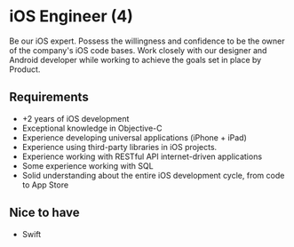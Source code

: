 # iOS Engineer (4)

Be our iOS expert. Possess the willingness and confidence to be the owner of the company's iOS code
bases. Work closely with our designer and Android developer while working to achieve the goals set
in place by Product.

## Requirements

* +2 years of iOS development
* Exceptional knowledge in Objective-C
* Experience developing universal applications (iPhone + iPad)
* Experience using third-party libraries in iOS projects.
* Experience working with RESTful API internet-driven applications
* Some experience working with SQL
* Solid understanding about the entire iOS development cycle, from code to App Store

## Nice to have

* Swift
